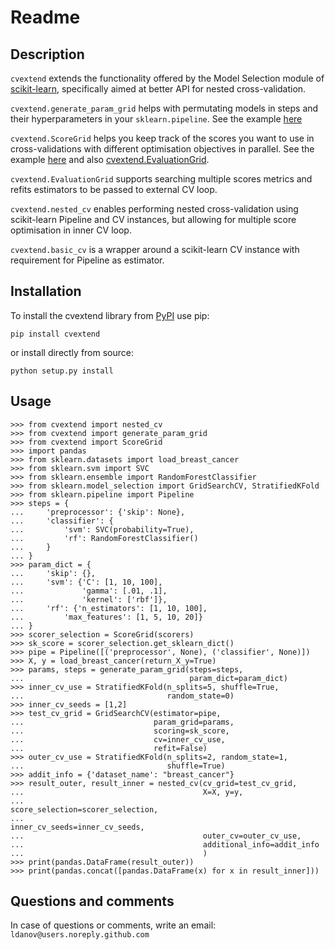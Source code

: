 # Readme

## Description 

`cvextend` extends the functionality offered by the Model Selection module of [scikit-learn](https://scikit-learn.org/stable/), specifically aimed at better API for nested cross-validation.

`cvextend.generate_param_grid` helps with permutating models in steps and their hyperparameters in your `sklearn.pipeline`. See the example [here](https://pypkg-cvextend.readthedocs.io/en/latest/api/cvextend.generate_param_grid.html)

`cvextend.ScoreGrid` helps you keep track of the scores you want to use in cross-validations with different optimisation objectives in parallel. See the example [here](https://pypkg-cvextend.readthedocs.io/en/latest/api/cvextend.ScoreGrid.html) and also [cvextend.EvaluationGrid](https://pypkg-cvextend.readthedocs.io/en/latest/api/cvextend.ScoreGrid.html).

`cvextend.EvaluationGrid` supports searching multiple scores metrics and refits estimators to be passed to external CV loop.

`cvextend.nested_cv` enables performing nested cross-validation using scikit-learn Pipeline and CV instances, but allowing for multiple score optimisation in inner CV loop.

`cvextend.basic_cv` is a wrapper around a scikit-learn CV instance with requirement for Pipeline as estimator.

## Installation 

To install the cvextend library from [PyPI](https://pypi.org/project/cvextend/) use pip:

```
pip install cvextend
```

or install directly from source:

```
python setup.py install
```

## Usage

``` 
>>> from cvextend import nested_cv
>>> from cvextend import generate_param_grid
>>> from cvextend import ScoreGrid
>>> import pandas
>>> from sklearn.datasets import load_breast_cancer
>>> from sklearn.svm import SVC
>>> from sklearn.ensemble import RandomForestClassifier
>>> from sklearn.model_selection import GridSearchCV, StratifiedKFold
>>> from sklearn.pipeline import Pipeline
>>> steps = {
...     'preprocessor': {'skip': None},
...     'classifier': {
...         'svm': SVC(probability=True),
...         'rf': RandomForestClassifier()
...     }
... }
>>> param_dict = {
...     'skip': {},
...     'svm': {'C': [1, 10, 100],
...             'gamma': [.01, .1],
...             'kernel': ['rbf']},
...     'rf': {'n_estimators': [1, 10, 100],
...         'max_features': [1, 5, 10, 20]}
... }
>>> scorer_selection = ScoreGrid(scorers)
>>> sk_score = scorer_selection.get_sklearn_dict()
>>> pipe = Pipeline([('preprocessor', None), ('classifier', None)])
>>> X, y = load_breast_cancer(return_X_y=True)
>>> params, steps = generate_param_grid(steps=steps,
...                                     param_dict=param_dict)
>>> inner_cv_use = StratifiedKFold(n_splits=5, shuffle=True,
...                                random_state=0)
>>> inner_cv_seeds = [1,2]
>>> test_cv_grid = GridSearchCV(estimator=pipe,
...                             param_grid=params,
...                             scoring=sk_score,
...                             cv=inner_cv_use,
...                             refit=False)
>>> outer_cv_use = StratifiedKFold(n_splits=2, random_state=1,
...                                shuffle=True)
>>> addit_info = {'dataset_name': "breast_cancer"}
>>> result_outer, result_inner = nested_cv(cv_grid=test_cv_grid,
...                                        X=X, y=y,
...                                        score_selection=scorer_selection,
...                                        inner_cv_seeds=inner_cv_seeds,
...                                        outer_cv=outer_cv_use,
...                                        additional_info=addit_info
...                                        )
>>> print(pandas.DataFrame(result_outer))
>>> print(pandas.concat([pandas.DataFrame(x) for x in result_inner]))
```

## Questions and comments
In case of questions or comments, write an email:  
`ldanov@users.noreply.github.com`